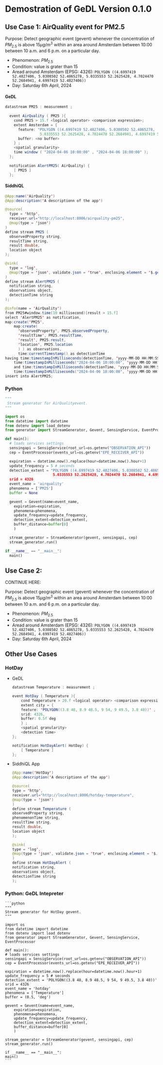 # Demostration of GeDL Version 0.1.0

## Use Case 1:  AirQuality event for PM2.5

Purpose: Detect geographic event (gevent) whenever the concentration of $PM_{2.5}$ is above $15 \mu g /m^{3}$ within an area around Amsterdam between 10:00  between 10 a.m. and 6 p.m. on a particular day.

- Phenomenon: $PM_{2.5}$
- Condition: value is grater than 15
- Aread around Amsterdam (EPSG: 4326):  `POLYGON ((4.6997419 52.4827406, 5.0308502 52.4865278, 5.0335553 52.2625428, 4.7024470 52.2684941, 4.6997419 52.4827406))`
- Day: Saturday 6th April, 2024

#### GeDL

```java
datastream PM25 : measurement ; 
 
  event AirQuality ( PM25 ){ 
    cond PM25 > 15.f <logical operator> <comparison expression>; 
    extent Amsterdam = {  
      feature: "POLYGON ((4.6997419 52.4827406, 5.0308502 52.4865278, 
                5.0335553 52.2625428, 4.7024470 52.2684941, 4.6997419 52.4827406))" ,  
      buffer: <no buffer> 
    } ; 
    <spatial granularity> 
    time window ( "2024-04-06 10:00:00" , "2024-04-06 18:00:00" ); 
  }; 
 
  notification AlertPM25( AirQuality) { 
    [ PM25 ] 
  };
```                                                                                                                                                                                                                     
#### SiddhiQL 

```java
@App:name('AirQuality')
@App:description('A descriptionn of the app')

@source(
  type = 'http',
  receiver.url="http://localhost:8006/airquality-pm25",
  @map(type = 'json')
)
define stream PM25 (
  observedProperty string,
  resultTime string,
  result double,
  location object
);

@sink(
  type = 'log',
  @map(type = 'json', validate.json = 'true', enclosing.element = '$.gevent')
)
define stream AlertPM25 (
  notification string,
  observations object,
  detectionTime string
);

@info(name = 'AirQuality')
from PM25#window.time(10 millisecond)[result > 15.f]
select 'AlertPM25' as notification,
map:create('PM25',
    map:create(
      'observedProperty', PM25.observedProperty,
      'resultTime', PM25.resultTime,
      'result', PM25.result,
      'location', PM25.location
      ) ) as observations,
      time:currentTimestamp() as detectionTime
having time:timestampInMilliseconds(detectionTime, 'yyyy-MM-DD HH:MM:SS') >= 
    time:timestampInMilliseconds("2024-04-06 10:00:00", 'yyyy-MM-DD HH:MM:SS') 
    and time:timestampInMilliseconds(detectionTime, 'yyyy-MM-DD HH:MM:SS') <= 
    time:timestampInMilliseconds("2024-04-06 18:00:00", 'yyyy-MM-DD HH:MM:SS')
insert into AlertPM25;                                                            
```

### Python

```python
"""
 Stream generator for AirQualityevent.
"""

import os
from datetime import datetime
from dotenv import load_dotenv
from generator import StreamGenerator, Gevent, SensingService, EventProcessor

def main():
  # loads services settings
  sensingapi = SensigService(root_url=os.getenv("OBSERVATION_API"))
  cep = EventProcessor(events_url=os.getenv("EPE_RECEIVER_API"))

  expiration = datetime.now().replace(hour=datetime.now().hour+1)
  update_frequency = 5 # seconds
  detection_extent = "POLYGON ((4.6997419 52.4827406, 5.0308502 52.4865278, 
                      5.0335553 52.2625428, 4.7024470 52.2684941, 4.6997419 52.4827406))"
  srid = 4326
  event_name = 'airquality'
  phenomena = ['PM25']
  buffer = None

  gevent = Gevent(name=event_name,
    expiration=expiration,
    phenomena=phenomena,
    update_frequency=update_frequency,
    detection_extent=detection_extent,
    buffer_distance=buffer[0]
    )

  stream_generator = StreamGenerator(gevent, sensingapi, cep)
  stream_generator.run()

if __name__ == "__main__":
  main()

```

## Use Case 2:

CONTINUE HERE:

Purpose: Detect geographic event (gevent) whenever the concentration of $PM_{2.5}$ is above $15 \mu g /m^{3}$ within an area around Amsterdam between 10:00  between 10 a.m. and 6 p.m. on a particular day.

- Phenomenon: $PM_{2.5}$
- Condition: value is grater than 15
- Aread around Amsterdam (EPSG: 4326):  `POLYGON ((4.6997419 52.4827406, 5.0308502 52.4865278, 5.0335553 52.2625428, 4.7024470 52.2684941, 4.6997419 52.4827406))`
- Day: Saturday 6th April, 2024




## Other Use Cases

### HotDay

- GeDL

    ```java
    datastream Temperature : measurement ; 
    
    event HotDay ( Temperature ){ 
        cond Temperature > 20.f <logical operator> <comparison expression>; 
        extent city = {  
        feature: 'POLYGON((3.8 48, 8.9 48.5, 9 54, 9 49.5, 3.8 48))' , 
        srid: 4326, 
        buffer: 0.5f deg 
        } ; 
        <spatial granularity> 
        <detection time> 
    }; 
    
    notification HotDayAlert( HotDay) { 
        [ Temperature ] 
    };                        
    ```

- SiddhiQL App

    ```java
    @App:name('HotDay')
    @App:description('A descriptionn of the app')

    @source(
    type = 'http',
    receiver.url="http://localhost:8006/hotday-temperature",
    @map(type = 'json')
    )
    define stream Temperature (
    observedProperty string,
    phenomenonTime string,
    resultTime string,
    result double,
    location object
    );

    @sink(
    type = 'log',
    @map(type = 'json', validate.json = 'true', enclosing.element = '$.gevent')
    )
    define stream HotDayAlert (
    notification string,
    observations object,
    detectionTime string
    );
    ```

### Python: GeDL Intepreter

    ```python
    """
    Stream generator for HotDay gevent.
    """

    import os
    from datetime import datetime
    from dotenv import load_dotenv
    from generator import StreamGenerator, Gevent, SensingService, EventProcessor

    def main():
    # loads services settings
    sensingapi = SensigService(root_url=os.getenv("OBSERVATION_API"))
    cep = EventProcessor(events_url=os.getenv("EPE_RECEIVER_API"))

    expiration = datetime.now().replace(hour=datetime.now().hour+1)
    update_frequency = 5 # seconds
    detection_extent = 'POLYGON((3.8 48, 8.9 48.5, 9 54, 9 49.5, 3.8 48))'
    srid = 4326
    event_name = 'hotday'
    phenomena = ['Temperature']
    buffer = (0.5, 'deg')

    gevent = Gevent(name=event_name,
        expiration=expiration,
        phenomena=phenomena,
        update_frequency=update_frequency,
        detection_extent=detection_extent,
        buffer_distance=buffer[0]
        )

    stream_generator = StreamGenerator(gevent, sensingapi, cep)
    stream_generator.run()

    if __name__ == "__main__":
    main()
    ```